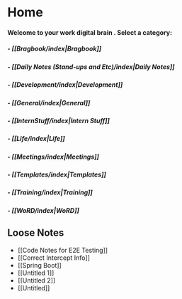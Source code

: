 # Home

#### Welcome to your work digital brain . Select a category:
##### - [[Bragbook/index|Bragbook]]
##### - [[Daily Notes (Stand-ups and Etc)/index|Daily Notes]]
##### - [[Development/index|Development]]
##### - [[General/index|General]]
##### - [[InternStuff/index|Intern Stuff]]
##### - [[Life/index|Life]]
##### - [[Meetings/index|Meetings]]
##### - [[Templates/index|Templates]]
##### - [[Training/index|Training]]
##### - [[WoRD/index|WoRD]]

## Loose Notes
 - [[Code Notes for E2E Testing]]
 - [[Correct Intercept Info]]
 - [[Spring Boot]]
 - [[Untitled 1]]
 - [[Untitled 2]]
 - [[Untitled]]


